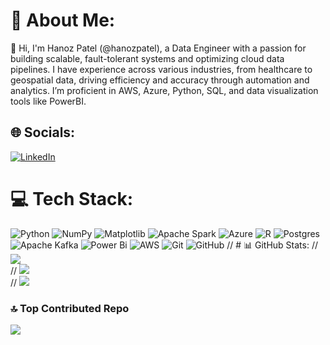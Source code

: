 # 💫 About Me:
👋 Hi, I'm Hanoz Patel (@hanozpatel), a Data Engineer with a passion for building scalable, fault-tolerant systems and optimizing cloud data pipelines. I have experience across various industries, from healthcare to geospatial data, driving efficiency and accuracy through automation and analytics. I’m proficient in AWS, Azure, Python, SQL, and data visualization tools like PowerBI.


## 🌐 Socials:
[![LinkedIn](https://img.shields.io/badge/LinkedIn-%230077B5.svg?logo=linkedin&logoColor=white)](https://linkedin.com/in/https://www.linkedin.com/in/hanozpatel25/) 

# 💻 Tech Stack:
![Python](https://img.shields.io/badge/python-3670A0?style=for-the-badge&logo=python&logoColor=ffdd54) ![NumPy](https://img.shields.io/badge/numpy-%23013243.svg?style=for-the-badge&logo=numpy&logoColor=white) ![Matplotlib](https://img.shields.io/badge/Matplotlib-%23ffffff.svg?style=for-the-badge&logo=Matplotlib&logoColor=black) ![Apache Spark](https://img.shields.io/badge/Apache%20Spark-FDEE21?style=for-the-badge&logo=apachespark&logoColor=black) ![Azure](https://img.shields.io/badge/azure-%230072C6.svg?style=for-the-badge&logo=microsoftazure&logoColor=white) ![R](https://img.shields.io/badge/r-%23276DC3.svg?style=for-the-badge&logo=r&logoColor=white) ![Postgres](https://img.shields.io/badge/postgres-%23316192.svg?style=for-the-badge&logo=postgresql&logoColor=white) ![Apache Kafka](https://img.shields.io/badge/Apache%20Kafka-000?style=for-the-badge&logo=apachekafka) ![Power Bi](https://img.shields.io/badge/power_bi-F2C811?style=for-the-badge&logo=powerbi&logoColor=black) ![AWS](https://img.shields.io/badge/AWS-%23FF9900.svg?style=for-the-badge&logo=amazon-aws&logoColor=white) ![Git](https://img.shields.io/badge/git-%23F05033.svg?style=for-the-badge&logo=git&logoColor=white) ![GitHub](https://img.shields.io/badge/github-%23121011.svg?style=for-the-badge&logo=github&logoColor=white)
// # 📊 GitHub Stats:
// ![](https://github-readme-stats.vercel.app/api?username=hanozpatel&theme=dark&hide_border=false&include_all_commits=true&count_private=true)<br/>
// ![](https://github-readme-streak-stats.herokuapp.com/?user=hanozpatel&theme=dark&hide_border=false)<br/>
// ![](https://github-readme-stats.vercel.app/api/top-langs/?username=hanozpatel&theme=dark&hide_border=false&include_all_commits=true&count_private=true&layout=compact)

### 🔝 Top Contributed Repo
![](https://github-contributor-stats.vercel.app/api?username=hanozpatel&limit=5&theme=dark&combine_all_yearly_contributions=true)

<!-- Proudly created with GPRM ( https://gprm.itsvg.in ) -->
